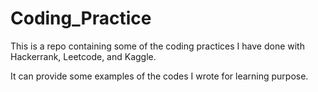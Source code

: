 # Coding_Practice

This is a repo containing some of the coding practices I have done with Hackerrank, Leetcode, and Kaggle. 

It can provide some examples of the codes I wrote for learning purpose. 

